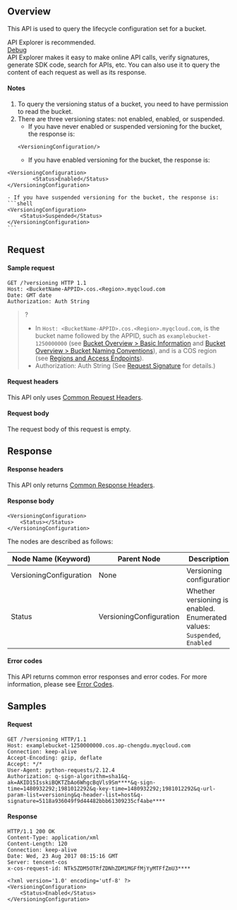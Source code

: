 ## Overview

This API is used to query the lifecycle configuration set for a bucket.

<div class="rno-api-explorer">
    <div class="rno-api-explorer-inner">
        <div class="rno-api-explorer-hd">
            <div class="rno-api-explorer-title">
                API Explorer is recommended.
            </div>
            <a href="https://console.cloud.tencent.com/api/explorer?Product=cos&Version=2018-11-26&Action=GetBucketVersioning&SignVersion=" class="rno-api-explorer-btn" hotrep="doc.api.explorerbtn" target="_blank"><i class="rno-icon-explorer"></i>Debug</a>
        </div>
        <div class="rno-api-explorer-body">
            <div class="rno-api-explorer-cont">
                API Explorer makes it easy to make online API calls, verify signatures, generate SDK code, search for APIs, etc. You can also use it to query the content of each request as well as its response.
            </div>
        </div>
    </div>
</div>

#### Notes

1. To query the versioning status of a bucket, you need to have permission to read the bucket.
2. There are three versioning states: not enabled, enabled, or suspended.
	- If you have never enabled or suspended versioning for the bucket, the response is:
	```shell
	<VersioningConfiguration/>
	```
	- If you have enabled versioning for the bucket, the response is:
```shell
<VersioningConfiguration>
		<Status>Enabled</Status>
</VersioningConfiguration>
```
	- If you have suspended versioning for the bucket, the response is:
	```shell
	<VersioningConfiguration>
		<Status>Suspended</Status>
	</VersioningConfiguration>
	```

## Request

#### Sample request

```shell
GET /?versioning HTTP 1.1
Host: <BucketName-APPID>.cos.<Region>.myqcloud.com
Date: GMT date
Authorization: Auth String
```

>? 
> - In `Host: <BucketName-APPID>.cos.<Region>.myqcloud.com`, <BucketName-APPID> is the bucket name followed by the APPID, such as `examplebucket-1250000000` (see [Bucket Overview > Basic Information](https://intl.cloud.tencent.com/document/product/436/38493) and [Bucket Overview > Bucket Naming Conventions](https://intl.cloud.tencent.com/document/product/436/13312)), and <Region> is a COS region (see [Regions and Access Endpoints](https://intl.cloud.tencent.com/document/product/436/6224)).
> - Authorization: Auth String (See [Request Signature](https://intl.cloud.tencent.com/document/product/436/7778) for details.)
> 

#### Request headers

This API only uses [Common Request Headers](https://intl.cloud.tencent.com/document/product/436/7728).


#### Request body

The request body of this request is empty.

## Response

#### Response headers

This API only returns [Common Response Headers](https://intl.cloud.tencent.com/document/product/436/7729).

#### Response body

```shell
<VersioningConfiguration>
    <Status></Status>
</VersioningConfiguration>
```

The nodes are described as follows:

| Node Name (Keyword) | Parent Node | Description | Type |
| ----------------------- | ----------------------- | ------------------------------------------- | --------- |
| VersioningConfiguration | None | Versioning configuration | Container |
| Status                  | VersioningConfiguration | Whether versioning is enabled. Enumerated values: `Suspended`, `Enabled` | Enum      |

#### Error codes

This API returns common error responses and error codes. For more information, please see [Error Codes](https://intl.cloud.tencent.com/document/product/436/7730).
## Samples
#### Request

```shell
GET /?versioning HTTP/1.1
Host: examplebucket-1250000000.cos.ap-chengdu.myqcloud.com
Connection: keep-alive
Accept-Encoding: gzip, deflate
Accept: */*
User-Agent: python-requests/2.12.4
Authorization: q-sign-algorithm=sha1&q-ak=AKID15IsskiBQKTZbAo6WhgcBqVls9Sm****&q-sign-time=1480932292;1981012292&q-key-time=1480932292;1981012292&q-url-param-list=versioning&q-header-list=host&q-signature=5118a936049f9d44482bbb61309235cf4abe****
```

#### Response

```shell
HTTP/1.1 200 OK
Content-Type: application/xml
Content-Length: 120
Connection: keep-alive
Date: Wed, 23 Aug 2017 08:15:16 GMT
Server: tencent-cos
x-cos-request-id: NTk5ZDM5OTRfZDNhZDM1MGFfMjYyMTFfZmU3****

<?xml version='1.0' encoding='utf-8' ?>
<VersioningConfiguration>
    <Status>Enabled</Status>
</VersioningConfiguration>
```
